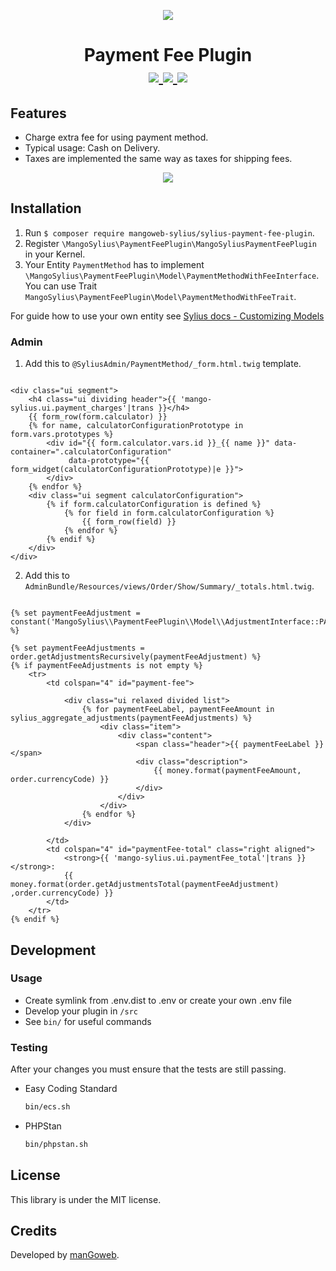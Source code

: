 <p align="center">
    <a href="https://www.mangoweb.cz/en/" target="_blank">
        <img src="https://avatars0.githubusercontent.com/u/38423357?s=200&v=4"/>
    </a>
</p>
<h1 align="center">
Payment Fee Plugin
<br />
    <a href="https://packagist.org/packages/mangoweb-sylius/sylius-payment-fee-plugin" title="License" target="_blank">
        <img src="https://img.shields.io/packagist/l/mangoweb-sylius/sylius-payment-fee-plugin.svg" />
    </a>
    <a href="https://packagist.org/packages/mangoweb-sylius/sylius-payment-fee-plugin" title="Version" target="_blank">
        <img src="https://img.shields.io/packagist/v/mangoweb-sylius/sylius-payment-fee-plugin.svg" />
    </a>
    <a href="http://travis-ci.org/mangoweb-sylius/SyliusPaymentFeePlugin" title="Build status" target="_blank">
        <img src="https://img.shields.io/travis/mangoweb-sylius/SyliusPaymentFeePlugin/master.svg" />
    </a>
</h1>

## Features

* Charge extra fee for using payment method.
* Typical usage: Cash on Delivery.
* Taxes are implemented the same way as taxes for shipping fees.

<p align="center">
	<img src="https://raw.githubusercontent.com/mangoweb-sylius/SyliusPaymentFeePlugin/master/doc/admin.png"/>
</p>

## Installation

1. Run `$ composer require mangoweb-sylius/sylius-payment-fee-plugin`.
2. Register `\MangoSylius\PaymentFeePlugin\MangoSyliusPaymentFeePlugin` in your Kernel.
3. Your Entity `PaymentMethod` has to implement `\MangoSylius\PaymentFeePlugin\Model\PaymentMethodWithFeeInterface`. You can use Trait `MangoSylius\PaymentFeePlugin\Model\PaymentMethodWithFeeTrait`. 

For guide how to use your own entity see [Sylius docs - Customizing Models](https://docs.sylius.com/en/1.3/customization/model.html)

### Admin

1. Add this to `@SyliusAdmin/PaymentMethod/_form.html.twig` template.

```twig

<div class="ui segment">
	<h4 class="ui dividing header">{{ 'mango-sylius.ui.payment_charges'|trans }}</h4>
	{{ form_row(form.calculator) }}
	{% for name, calculatorConfigurationPrototype in form.vars.prototypes %}
		<div id="{{ form.calculator.vars.id }}_{{ name }}" data-container=".calculatorConfiguration"
			 data-prototype="{{ form_widget(calculatorConfigurationPrototype)|e }}">
		</div>
	{% endfor %}
	<div class="ui segment calculatorConfiguration">
		{% if form.calculatorConfiguration is defined %}
			{% for field in form.calculatorConfiguration %}
				{{ form_row(field) }}
			{% endfor %}
		{% endif %}
	</div>
</div>
```

2. Add this to `AdminBundle/Resources/views/Order/Show/Summary/_totals.html.twig`.

```twig

{% set paymentFeeAdjustment = constant('MangoSylius\\PaymentFeePlugin\\Model\\AdjustmentInterface::PAYMENT_ADJUSTMENT') %}

{% set paymentFeeAdjustments = order.getAdjustmentsRecursively(paymentFeeAdjustment) %}
{% if paymentFeeAdjustments is not empty %}
	<tr>
		<td colspan="4" id="payment-fee">

			<div class="ui relaxed divided list">
				{% for paymentFeeLabel, paymentFeeAmount in sylius_aggregate_adjustments(paymentFeeAdjustments) %}
					<div class="item">
						<div class="content">
							<span class="header">{{ paymentFeeLabel }}</span>
							<div class="description">
								{{ money.format(paymentFeeAmount, order.currencyCode) }}
							</div>
						</div>
					</div>
				{% endfor %}
			</div>

		</td>
		<td colspan="4" id="paymentFee-total" class="right aligned">
			<strong>{{ 'mango-sylius.ui.paymentFee_total'|trans }}</strong>:
			{{ money.format(order.getAdjustmentsTotal(paymentFeeAdjustment) ,order.currencyCode) }}
		</td>
	</tr>
{% endif %}
```

## Development

### Usage

- Create symlink from .env.dist to .env or create your own .env file
- Develop your plugin in `/src`
- See `bin/` for useful commands

### Testing

After your changes you must ensure that the tests are still passing.
* Easy Coding Standard
  ```bash
  bin/ecs.sh
  ```
* PHPStan
  ```bash
  bin/phpstan.sh
  ```
License
-------
This library is under the MIT license.

Credits
-------
Developed by [manGoweb](https://www.mangoweb.eu/).
